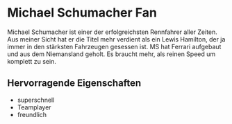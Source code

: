 # Michael Schumacher Fan
Michael Schumacher ist einer der erfolgreichsten Rennfahrer aller Zeiten. Aus meiner Sicht hat er die Titel mehr verdient als ein Lewis Hamilton, der ja immer in den stärksten Fahrzeugen gesessen ist. MS hat Ferrari aufgebaut und aus dem Niemansland geholt.
Es braucht mehr, als reinen Speed um komplett zu sein.
## Hervorragende Eigenschaften
* superschnell
* Teamplayer
* freundlich
